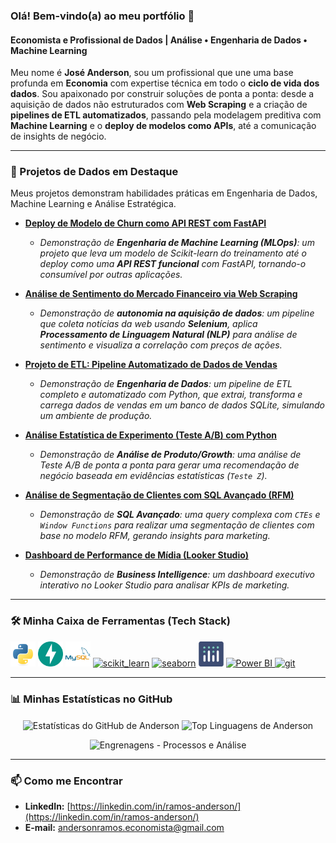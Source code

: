 ### Olá! Bem-vindo(a) ao meu portfólio 👋

#### Economista e Profissional de Dados | Análise • Engenharia de Dados • Machine Learning

Meu nome é **José Anderson**, sou um profissional que une uma base profunda em **Economia** com expertise técnica em todo o **ciclo de vida dos dados**. Sou apaixonado por construir soluções de ponta a ponta: desde a aquisição de dados não estruturados com **Web Scraping** e a criação de **pipelines de ETL automatizados**, passando pela modelagem preditiva com **Machine Learning** e o **deploy de modelos como APIs**, até a comunicação de insights de negócio.

---

### 🚀 Projetos de Dados em Destaque

Meus projetos demonstram habilidades práticas em Engenharia de Dados, Machine Learning e Análise Estratégica.

-   **[Deploy de Modelo de Churn como API REST com FastAPI](https://github.com/ramos-anderson/deploy-modelo-churn-fastapi)**
    -   *Demonstração de **Engenharia de Machine Learning (MLOps)**: um projeto que leva um modelo de Scikit-learn do treinamento até o deploy como uma **API REST funcional** com FastAPI, tornando-o consumível por outras aplicações.*

-   **[Análise de Sentimento do Mercado Financeiro via Web Scraping](https://github.com/ramos-anderson/analise-sentimento-financeiro-python)**
    -   *Demonstração de **autonomia na aquisição de dados**: um pipeline que coleta notícias da web usando **Selenium**, aplica **Processamento de Linguagem Natural (NLP)** para análise de sentimento e visualiza a correlação com preços de ações.*

-   **[Projeto de ETL: Pipeline Automatizado de Dados de Vendas](https://github.com/ramos-anderson/projeto-pipeline-etl-python)**
    -   *Demonstração de **Engenharia de Dados**: um pipeline de ETL completo e automatizado com Python, que extrai, transforma e carrega dados de vendas em um banco de dados SQLite, simulando um ambiente de produção.*

-   **[Análise Estatística de Experimento (Teste A/B) com Python](https://github.com/ramos-anderson/analise-estatistica-teste-ab)**
    -   *Demonstração de **Análise de Produto/Growth**: uma análise de Teste A/B de ponta a ponta para gerar uma recomendação de negócio baseada em evidências estatísticas (`Teste Z`).*
    
-   **[Análise de Segmentação de Clientes com SQL Avançado (RFM)](https://github.com/ramos-anderson/projeto-sql-rfm-ecommerce)**
    -   *Demonstração de **SQL Avançado**: uma query complexa com `CTEs` e `Window Functions` para realizar uma segmentação de clientes com base no modelo RFM, gerando insights para marketing.*

-   **[Dashboard de Performance de Mídia (Looker Studio)](https://lookerstudio.google.com/reporting/982cb5f8-d61b-4de7-8702-fd988392d359)**
    -   *Demonstração de **Business Intelligence**: um dashboard executivo interativo no Looker Studio para analisar KPIs de marketing.*

---

### 🛠️ Minha Caixa de Ferramentas (Tech Stack)

<p align="left">
  <a href="https://www.python.org" target="_blank" rel="noreferrer"><img src="https://raw.githubusercontent.com/devicons/devicon/master/icons/python/python-original.svg" alt="python" width="40" height="40"/></a>
    <a href="https://fastapi.tiangolo.com/" target="_blank" rel="noreferrer"><img src="https://raw.githubusercontent.com/devicons/devicon/master/icons/fastapi/fastapi-original.svg" alt="fastapi" width="40" height="40"/></a>
  <a href="https://www.mysql.com/" target="_blank" rel="noreferrer"><img src="https://raw.githubusercontent.com/devicons/devicon/master/icons/mysql/mysql-original-wordmark.svg" alt="mysql" width="40" height="40"/></a>
  <a href="https://scikit-learn.org/" target="_blank" rel="noreferrer"><img src="https://upload.wikimedia.org/wikipedia/commons/0/05/Scikit_learn_logo_small.svg" alt="scikit_learn" width="40" height="40"/></a>
  <a href="https://seaborn.pydata.org/" target="_blank" rel="noreferrer"><img src="https://seaborn.pydata.org/_images/logo-mark-lightbg.svg" alt="seaborn" width="40" height="40"/></a>
  <a href="https://plotly.com/" target="_blank" rel="noreferrer"><img src="https://raw.githubusercontent.com/devicons/devicon/master/icons/plotly/plotly-original.svg" alt="plotly" width="40" height="40"/></a>
 <a href="https://powerbi.microsoft.com/en-us/" target="_blank" rel="noreferrer"><img src="https://upload.wikimedia.org/wikipedia/commons/c/cf/New_Power_BI_Logo.svg" alt="Power BI" width="40" height="40"/>
  <a href="https://git-scm.com/" target="_blank" rel="noreferrer"><img src="https://www.vectorlogo.zone/logos/git-scm/git-scm-icon.svg" alt="git" width="40" height="40"/></a>
</p>

---

### 📊 Minhas Estatísticas no GitHub

<p align="center">
  <img align="center" src="https://github-readme-stats.vercel.app/api?username=ramos-anderson&show_icons=true&theme=dracula&include_all_commits=true&count_private=true" alt="Estatísticas do GitHub de Anderson"/>
  <img align="center" src="https://github-readme-stats.vercel.app/api/top-langs/?username=ramos-anderson&layout=compact&langs_count=7&theme=dracula" alt="Top Linguagens de Anderson"/>
</p>
<p align="center">
  <img src="https://art.ngfiles.com/images/1600000/1600182_pinkmoth_more-gear-gif.gif?f1611153196" alt="Engrenagens - Processos e Análise" width="400">
</p>

---

### 📫 Como me Encontrar

-   **LinkedIn:** [https://linkedin.com/in/ramos-anderson/](https://linkedin.com/in/ramos-anderson/)
-   **E-mail:** andersonramos.economista@gmail.com

<!--
**ramos-anderson/ramos-anderson** is a ✨ _special_ ✨ repository because its `README.md` (this file) appears on your GitHub profile.

Here are some ideas to get you started:

- 🔭 I’m currently working on ...
- 🌱 I’m currently learning ...
- 👯 I’m looking to collaborate on ...
- 🤔 I’m looking for help with ...
- 💬 Ask me about ...
- 📫 How to reach me: ...
- 😄 Pronouns: ...
- ⚡ Fun fact: ...
-->
